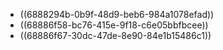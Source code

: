 - ((6888294b-0b9f-48d9-beb6-984a1078efad))
- ((68886f58-bc76-415e-9f18-c6e05bbfbcee))
- ((68886f67-30dc-47de-8e90-84e1b15486c1))